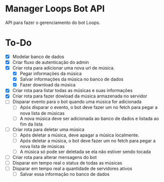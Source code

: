 # Manager Loops Bot API

API para fazer o gerenciamento do bot Loops.

# To-Do

- [x] Modelar banco de dados
- [x] Criar fluxo de autenticação do admin
- [x] Criar rota para adicionar uma nova url de música.
  - [x] Pegar informações da música
  - [x] Salvar informações da música no banco de dados
  - [x] Fazer download da música
- [x] Criar rota para listar todas as músicas e suas informações
- [x] Criar rota para fazer dowload da música armazenada no servidor
- [ ] Disparar evento para o bot quando uma música for adicionada
  - [ ] Após disparar o evento, o bot deve fazer um no fetch para pegar a nova lista de músicas
  - [ ] A nova música deve ser adicionada ao banco de dados e listada ao fim da lista
- [ ] Criar rota para deletar uma música
  - [ ] Após deletar a música, deve apagar a música localmente.
  - [ ] Após deletar a música, o bot deve fazer um no fetch para pegar a nova lista de músicas
  - [ ] A música só pode ser deletada se ela não estiver sendo tocada
- [ ] Criar rota para alterar mensagens do bot
- [ ] Disparar em tempo real o status de todas as músicas
- [ ] Disparar em tempo real a quantidade de servidores ativos
  - [ ] Salvar essa informação no banco de dados

